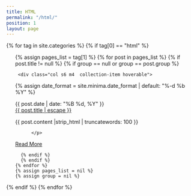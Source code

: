 ```yaml
---
title: HTML
permalink: "/html/"
position: 1
layout: page
---
```


{% for tag in site.categories %}
{% if tag[0] == "html" %}
  <ul class="collection">
    {% assign pages_list = tag[1] %}
    {% for post in pages_list %}
      {% if post.title != null %}
      {% if group == null or group == post.group %}


     <div class="col s6 m4  collection-item hoverable">



{% assign date_format = site.minima.date_format | default: "%-d %b %Y" %}<div>
<time datetime="{{ post.date | date: date_format }}" itemprop="datePublished">{{ post.date | date: "%B %d, %Y" }}</time></div>
<span class="title">
<a class="post-link" href="{{ site.url }}{{ post.url }}">{{ post.title | escape }}</a>
</span>
<p>
             {{ post.content |strip_html | truncatewords: 100 }}
             
          </p>
 <p> <a href="{{ post.url | relative_url }}" class="btn light-blue">Read More</a></p>
</div>


      {% endif %}
      {% endif %}
    {% endfor %}
    {% assign pages_list = nil %}
    {% assign group = nil %}
  </ul>
{% endif %}
{% endfor %}
